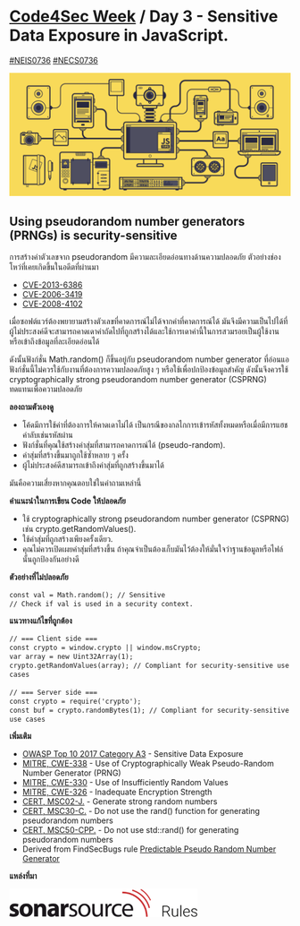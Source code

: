 # [Code4Sec Week](https://www.facebook.com/hashtag/code4sec) / Day 3 - Sensitive Data Exposure in JavaScript.
[#NEIS0736](https://www.facebook.com/hashtag/neis0736) [#NECS0736](https://www.facebook.com/hashtag/necs0736)

![JavaScript](/images/JS.gif)

## Using pseudorandom number generators (PRNGs) is security-sensitive

การสร้างค่าตัวเลขจาก pseudorandom มีความละเอียดอ่อนทางด้านความปลอดภัย ตัวอย่างช่องโหว่ที่เคยเกิดขึ้นในอดีตที่ผ่านมา

* [CVE-2013-6386](http://cve.mitre.org/cgi-bin/cvename.cgi?name=CVE-2013-6386)
* [CVE-2006-3419](http://cve.mitre.org/cgi-bin/cvename.cgi?name=CVE-2006-3419)
* [CVE-2008-4102](http://cve.mitre.org/cgi-bin/cvename.cgi?name=CVE-2008-4102)

เมื่อซอฟต์แวร์ต้องพยายามสร้างตัวเลขที่คาดการณ์ไม่ได้จากค่าที่คาดการณ์ได้ มันจึงมีความเป็นไปได้ที่ผู้ไม่ประสงค์ดีจะสามารถคาดเดาค่าถัดไปที่ถูกสร้างได้และใช้การเดาค่านี้ในการสวมรอยเป็นผู้ใช้งานหรือเข้าถึงข้อมูลที่ละเอียดอ่อนได้

ดังนั้นฟังก์ชั่น Math.random() ก็ขึ้นอยู่กับ pseudorandom number generator ที่อ่อนแอ ฟังก์ชั่นนี้ไม่ควรใช้กับงานที่ต้องการความปลอดภัยสูง ๆ หรือใช้เพื่อปกป้องข้อมูลสำคัญ ดังนั้นจึงควรใช้ cryptographically strong pseudorandom number generator (CSPRNG) ทดแทนเพื่อความปลอดภัย

**ลองถามตัวเองดู**

* โค้ดมีการใช้ค่าที่ต้องการให้คาดเดาไม่ได้ เป็นกรณีของกลไกการเข้ารหัสทั้งหมดหรือเมื่อมีการแฮชค่าลับเช่นรหัสผ่าน
* ฟังก์ชั่นที่คุณใช้สร้างค่าสุ่มที่สามารถคาดการณ์ได้ (pseudo-random).
* ค่าสุ่มที่สร้างขึ้นมาถูกใช้ซ้ำหลาย ๆ ครั้ง
* ผู้ไม่ประสงค์ดีสามารถเข้าถึงค่าสุ่มที่ถูกสร้างขึ้นมาได้

มันคือความเสี่ยงหากคุณตอบใช่ในคำถามเหล่านี้

**คำแนะนำในการเขียน Code ให้ปลอดภัย**

* ใช้ cryptographically strong pseudorandom number generator (CSPRNG) เช่น crypto.getRandomValues().
* ใช้ค่าสุ่มที่ถูกสร้างเพียงครั้งเดียว.
* คุณไม่ควรเปิดเผยค่าสุ่มที่สร้างขึ้น ถ้าคุณจำเป็นต้องเก็บมันไว้ต้องให้มั่นใจว่าฐานข้อมูลหรือไฟล์นั้นถูกป้องกันอย่างดี

**ตัวอย่างที่ไม่ปลอดภัย**

```
const val = Math.random(); // Sensitive
// Check if val is used in a security context.
```

**แนวทางแก้ไขที่ถูกต้อง**

```
// === Client side ===
const crypto = window.crypto || window.msCrypto;
var array = new Uint32Array(1);
crypto.getRandomValues(array); // Compliant for security-sensitive use cases

// === Server side ===
const crypto = require('crypto');
const buf = crypto.randomBytes(1); // Compliant for security-sensitive use cases
```

**เพิ่มเติม**
* [OWASP Top 10 2017 Category A3](https://www.owasp.org/index.php/Top_10-2017_A3-Sensitive_Data_Exposure) - Sensitive Data Exposure
* [MITRE, CWE-338](http://cwe.mitre.org/data/definitions/338.html) - Use of Cryptographically Weak Pseudo-Random Number Generator (PRNG)
* [MITRE, CWE-330](http://cwe.mitre.org/data/definitions/330.html) - Use of Insufficiently Random Values
* [MITRE, CWE-326](http://cwe.mitre.org/data/definitions/326.html) - Inadequate Encryption Strength
* [CERT, MSC02-J.](https://wiki.sei.cmu.edu/confluence/x/oTdGBQ) - Generate strong random numbers
* [CERT, MSC30-C.](https://wiki.sei.cmu.edu/confluence/x/UNcxBQ) - Do not use the rand() function for generating pseudorandom numbers
* [CERT, MSC50-CPP.](https://wiki.sei.cmu.edu/confluence/x/2ns-BQ) - Do not use std::rand() for generating pseudorandom numbers
* Derived from FindSecBugs rule [Predictable Pseudo Random Number Generator](http://h3xstream.github.io/find-sec-bugs/bugs.htm#PREDICTABLE_RANDOM)

**แหล่งที่มา**

[<img src="/images/SonarSourceRules.svg" alt="SonarQube" height="50">](https://rules.sonarsource.com/javascript/RSPEC-2245)
